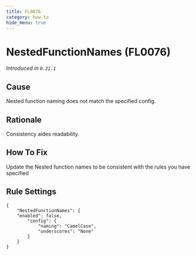 ```yaml
---
title: FL0076
category: how-to
hide_menu: true
---
```


# NestedFunctionNames (FL0076)

*Introduced in `0.21.1`*

## Cause

Nested function naming does not match the specified config.

## Rationale

Consistency aides readability.

## How To Fix

Update the Nested function names to be consistent with the rules you have specified

## Rule Settings

    {
        "NestedFunctionNames": {
        "enabled": false,
            "config": {
                "naming": "CamelCase",
                "underscores": "None"
            }
        }
    }
